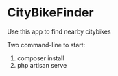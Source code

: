 # CityBikeFinder
Use this app to find nearby citybikes

Two command-line to start:
1. composer install
2. php artisan serve
